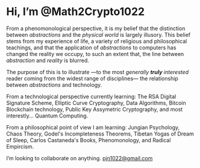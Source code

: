 # Hi, I’m @Math2Crypto1022
 <p> From a phenomonological perspective, it is my belief that the distinction
      between <i>abstractions</i> and the <i>physical world</i> is largely illusory.
      This belief stems from my experience of life, a variety of
      religious and philosophical teachings, and that the application
      of <i>abstractions</i> to computers has changed the reality we occupy, to such
      an extent that, the line between <i>abstraction</i> and <i>reality</i> is
      blurred. </p>
      <p>The purpose of this is to illustrate  —to the most <i>generally <b>truly</b>
       interested </i> reader
      coming from the widest range of disciplines— the relationship between <i>abstractions</i>
      and technology.
<p>From a technological perspective currently learning: The RSA Digital Signature Scheme, Elliptic Curve Cryptography, Data Algorithms, Bitcoin Blockchain technology, Public Key Assymetric Cryptography, and most interestly... Quantum Computing.
      </p>
<p>From a philosophical point of view I am learning: Jungian Psychology, Chaos Theory, Godel's Incompleteness Theorems, Tibetan Yogas of Dream of Sleep, Carlos Castaneda's Books, Phenomonology, and Radical Empircism.
      </p>
      
I’m looking to collaborate on anything.
 pjn1022@gmail.com

<!---
Math2Crypto1022/Math2Crypto1022 is a ✨ special ✨ repository because its `README.md` (this file) appears on your GitHub profile.
You can click the Preview link to take a look at your changes.
--->
